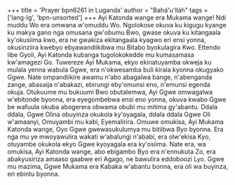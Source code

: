 +++
title = 'Prayer bpn6261 in Luganda'
author = "Bahá'u'lláh"
tags = ['lang-lg', 'bpn-unsorted']
+++
Ayi Katonda wange era Mukama wange!  Ndi muddu Wo era omwana w'omuddu Wo.  Ngolokose okuva ku kigugu kyange ku makya gano nga omusana gw'obumu Bwo, gwase okuva ku kitangaala ky'okusiima kwo, era ne gwakiza ekitangaala kyagwo eri ensi yonna, okusinziira kwebyo ebyawandiikibwa mu Bitabo byokulagira Kwo.
Ettendo libe Gyoli, Ayi Katonda kubanga tugolokokedde mu kumasamasa kw'amagezi Go.  Tuwereze Ayi Mukama, ekyo ekinatuyamba okweja ku mulala yenna wabula Ggwe, era n'okwesamba buli kirala kyonna okugyako Ggwe.  Nate ompandiikire awamu n'abo abagalwa bange, n'abenganda zange, abasaija n'abakazi, ebirungi eby'omunsi eno, n'emunsi egenda okuja.  Otukuume mu bukuumi Bwo obutalemwa, Ayi Ggwe omwagalwa w'ebitonde byonna, era eyegombebwa ensi eno yonna, okuva kwabo Ggwe be wafuula okuba abogerera obwama obubi mu mitima gy'abantu.  Ddala ddala, Ggwe Olina obuyinza okukola ky'oyagala, ddala ddala Ggwe Oli w'amaanyi, Omuyambi mu kabi, Eyemalirira.
Omuwe omukisa, Ayi Mukama Katonda wange, Oyo Ggwe gwewasukulumya mu bitiibwa Byo byonna.  Era nga mu ye mwoyawulira wakati w'abalungi n'ababi, era olw'ekisa Kyo, otuyambe okukola ekyo Ggwe kyoyagala era ky'osiima.
Nate era, wa omukisa, Ayi Katonda wange, abo ebigambo Byo era n'ennukuta Zo, era abakyusiriza amaaso gaabwe eri Agago, ne bawulira eddoboozi Lyo.
Ggwe mu mazima, Ggwe Mukama era Kabaka w'abantu bonna, era oli wa buyinza, eri ebintu byonna.
